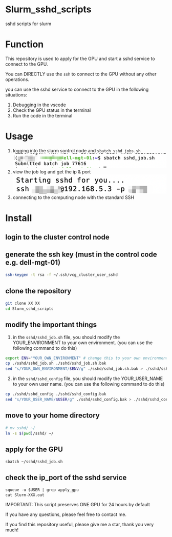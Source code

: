 # Slurm_sshd_scripts
sshd scripts for slurm

# Function
This repository is used to apply for the GPU and start a sshd service to connect to the GPU.

You can DIRECTLY use the `ssh` to connect to the GPU without any other operations.

you can use the sshd service to connect to the GPU in the following situations:
1. Debugging in the vscode
2. Check the GPU status in the terminal
3. Run the code in the terminal

# Usage
1. logging into the slurm sontrol node and `sbatch sshd_jobs.sh`
![apply](./figs/apply.png)
2. view the job log and get the ip & port
![job_log](./figs/job_log.png)
3. connecting to the computing node with the standard SSH



# Install
## login to the cluster control node

## generate the ssh key (must in the control code e.g. dell-mgt-01)
```bash
ssh-keygen -t rsa -f ~/.ssh/vcg_cluster_user_sshd
```

## clone the repository
```bash
git clone XX XX
cd Slurm_sshd_scripts
```

## modify the important things
1. in the `sshd/sshd_job.sh` file, you should modify the YOUR_ENVIRONMENT to your own environment. (you can use the following command to do this)
```bash
export ENV="YOUR_OWN_ENVIRONMENT" # change this to your own environment
cp ./sshd/sshd_job.sh ./sshd/sshd_job.sh.bak
sed "s/YOUR_OWN_ENVIRONMENT/$ENV/g" ./sshd/sshd_job.sh.bak > ./sshd/sshd_job.sh
```
2. in the `sshd/sshd_config` file, you should modify the YOUR_USER_NAME to your own user name. (you can use the following command to do this)
```bash
cp ./sshd/sshd_config ./sshd/sshd_config.bak
sed "s/YOUR_USER_NAME/$USER/g" ./sshd/sshd_config.bak > ./sshd/sshd_config
```

## move to your home directory
```bash
# mv sshd/ ~/
ln -s $(pwd)/sshd/ ~/
```

## apply for the GPU
```
sbatch ~/sshd/sshd_job.sh
```

## check the ip_port of the sshd service
```
squeue -u $USER | grep apply_gpu
cat Slurm-XXX.out
```


IMPORTANT: This script preserves ONE GPU for 24 hours by default

If you have any questions, please feel free to contact me.

If you find this repository useful, please give me a star, thank you very much! 

